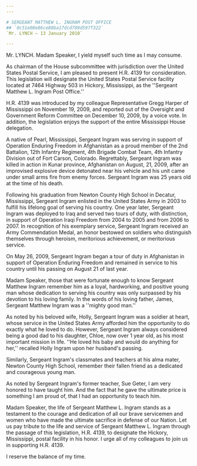 ```yaml
---
---

# SERGEANT MATTHEW L. INGRAM POST OFFICE
## `0c51e08e86ce88ba17dcd789d597f322`
`Mr. LYNCH — 13 January 2010`

---
```



Mr. LYNCH. Madam Speaker, I yield myself such time as I may consume.

As chairman of the House subcommittee with jurisdiction over the 
United States Postal Service, I am pleased to present H.R. 4139 for 
consideration. This legislation will designate the United States Postal 
Service facility located at 7464 Highway 503 in Hickory, Mississippi, 
as the ''Sergeant Matthew L. Ingram Post Office.''

H.R. 4139 was introduced by my colleague Representative Gregg Harper 
of Mississippi on November 19, 2009, and reported out of the Oversight 
and Government Reform Committee on December 10, 2009, by a voice vote. 
In addition, the legislation enjoys the support of the entire 
Mississippi House delegation.

A native of Pearl, Mississippi, Sergeant Ingram was serving in 
support of Operation Enduring Freedom in Afghanistan as a proud member 
of the 2nd Battalion, 12th Infantry Regiment, 4th Brigade Combat Team, 
4th Infantry Division out of Fort Carson, Colorado. Regrettably, 
Sergeant Ingram was killed in action in Kunar province, Afghanistan on 
August, 21, 2009, after an improvised explosive device detonated near 
his vehicle and his unit came under small arms fire from enemy forces. 
Sergeant Ingram was 25 years old at the time of his death.

Following his graduation from Newton County High School in Decatur, 
Mississippi, Sergeant Ingram enlisted in the United States Army in 2003 
to fulfill his lifelong goal of serving his country. One year later, 
Sergeant Ingram was deployed to Iraq and served two tours of duty, with 
distinction, in support of Operation Iraqi Freedom from 2004 to 2005 
and from 2006 to 2007. In recognition of his exemplary service, 
Sergeant Ingram received an Army Commendation Medal, an honor bestowed 
on soldiers who distinguish themselves through heroism, meritorious 
achievement, or meritorious service.

On May 26, 2009, Sergeant Ingram began a tour of duty in Afghanistan 
in support of Operation Enduring Freedom and remained in service to his 
country until his passing on August 21 of last year.

Madam Speaker, those that were fortunate enough to know Sergeant 
Matthew Ingram remember him as a loyal, hardworking, and positive young 
man whose dedication to serving his country was only surpassed by his 
devotion to his loving family. In the words of his loving father, 
James, Sergeant Matthew Ingram was a ''mighty good man.''

As noted by his beloved wife, Holly, Sergeant Ingram was a soldier at 
heart, whose service in the United States Army afforded him the 
opportunity to do exactly what he loved to do. However, Sergeant Ingram 
always considered being a good dad to his daughter, Chloe, now over 1 
year old, as his most important mission in life. ''He loved his baby 
and would do anything for her,'' recalled Holly Ingram upon her 
husband's passing.

Similarly, Sergeant Ingram's classmates and teachers at his alma 
mater, Newton County High School, remember their fallen friend as a 
dedicated and courageous young man.



As noted by Sergeant Ingram's former teacher, Sue Geter, I am very 
honored to have taught him. And the fact that he gave the ultimate 
price is something I am proud of, that I had an opportunity to teach 
him.

Madam Speaker, the life of Sergeant Matthew L. Ingram stands as a 
testament to the courage and dedication of all our brave servicemen and 
women who have made the ultimate sacrifice in defense of our Nation. 
Let us pay tribute to the life and service of Sergeant Matthew L. 
Ingram through the passage of this legislation, H.R. 4139, to designate 
the Hickory, Mississippi, postal facility in his honor. I urge all of 
my colleagues to join us in supporting H.R. 4139.

I reserve the balance of my time.